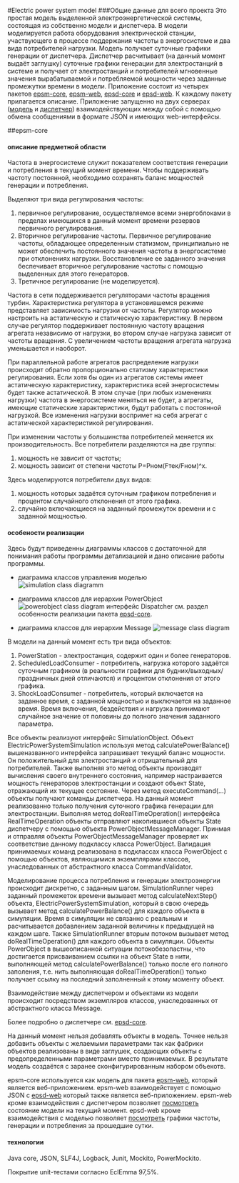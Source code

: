 #Electric power system model
###Общие данные для всего проекта
Это простая модель выделенной электроэнергетической системы, состоящая из собственно модели и диспетчера. В модели моделируется работа оборудования электрической станции, участвующего в процессе поддержания частоты в энергосистеме и два вида потребителей нагрузки. Модель получает суточные графики генерации от диспетчера. Диспетчер расчитывает (на данный момент выдаёт заглушку) суточные графики генерации для электростанций в системе и получает от электростанций и потребителей мгновенные значения вырабатываемой и потребляемой мощности через заданные промежутки времени в модели. Приложение состоит из четырех пакетов [epsm-core](https://github.com/epsm/epsm-core), [epsm-web](https://github.com/epsm/epsm-web), [epsd-core](https://github.com/epsm/epsd-core) и [epsd-web](https://github.com/epsm/epsd-web). К каждому пакету прилагается описание. Приложение запущенно на двух серверах ([модель](http://model-epsm.rhcloud.com/) и [диспетчер](http://dispatcher-epsm.rhcloud.com/app/history)) взаимодействующих между собой с помощью обмена сообщениями в формате JSON и имеющих web-интерфейсы.

##epsm-core
#### описание предметной области

Частота в энергосистеме служит показателем соответствия генерации и потребления в текущий момент времени. Чтобы поддерживать частоту постоянной, необходимо сохранять баланс мощностей генерации и потребления.

Выделяют три вида регулирования частоты:

1. первичное регулирование, осуществляемое всеми энергоблоками в пределах имеющихся в данный момент времени резервов первичного регулирования.
2. Вторичное регулирование частоты. Первичное регулирование частоты, обладающее определенным статизмом, принципиально не может обеспечить постоянного значения частоты в энергосистеме при отклонениях нагрузки. Восстановление ее заданного значения беспечивает вторичное регулирование частоты с помощью выделенных для этого генераторов.
3. Третичное регулирование (не моделируется).

Частота в сети поддерживается регуляторами частоты вращения турбин. Характеристика регулятора в установившемся режиме представляет
зависимость нагрузки от частоты. Регулятор можно настроить на астатическую и статическую характеристику. В первом случае регулятор поддерживает постоянную частоту вращения агрегата независимо от нагрузки, во втором случае нагрузка зависит от частоты вращения. С увеличением частоты вращения агрегата нагрузка уменьшается и наоборот.

При параллельной работе агрегатов распределение нагрузки происходит обратно пропорционально статизму характеристики регулирования. Если хотя бы один из агрегатов системы имеет астатическую характеристику, характеристика всей энергосистемы будет также астатической. В этом случае (при любых изменениях нагрузки) частота в энергосистеме меняться не будет, а агрегаты, имеющие статические характеристики, будут работать с постоянной нагрузкой. Все изменения нагрузки воспримет на себя агрегат с астатической характеристикой регулирования.

При изменении частоты у большинства потребителей меняется их производительность. Все потребители разделяются на две группы: 

1. мощность не зависит от частоты;
2. мощность зависит от степени частоты Р=Рном(Fтек/Fном)^x.

Здесь моделируются потребители двух видов:

1. мощность которых задаётся суточным графиком потребления и процентом случайного отклонения от этого графика.
2. случайно включающиеся на заданный промежуток времени и с заданной мощностью.

#### особености реализации
Здесь будут приведенны диаграммы классов c достаточной для понимания работы программы детализацией и дано описание работы программы.

+ диаграмма классов управления моделью
![simulation class diagramm](https://cloud.githubusercontent.com/assets/16285736/12733499/e2c67916-c943-11e5-8978-c8f4e34a8a89.jpg)

+ диаграмма классов для иерархии PowerObject
![powerobject class diagram](https://cloud.githubusercontent.com/assets/16285736/12742632/2b6ec9e2-c990-11e5-809a-b8ca87e10bc7.jpg)
интерфейс Dispatcher см. раздел особенности реализации пакета [epsd-core](https://github.com/epsm/epsd-core).

+ диаграмма классов для иерархии Message
![message class diagram](https://cloud.githubusercontent.com/assets/16285736/12732296/8d1cedac-c93d-11e5-93cc-159af9055fad.jpg)

В модели на данный момент есть три вида объектов:

1. PowerStation - электростанция, содержит один и более генераторов.
2. ScheduledLoadConsumer - потребитель, нагрузка которого задаётся суточным графиком (в реальности графики для будних/выходных/праздничных дней отличаются) и процентом отклонения от этого графика.
3. ShockLoadConsumer - потребитель, который включается на заданное время, с заданной мощностью и выключается на заданное время. Время включения, бездействия и нагрузка принимают случайное значение от половины до полного значения заданного параметра.

Все объекты реализуют интерфейс SimulationObject. Объект ElectricPowerSystemSimulation используя метод calculatePowerBalance() вышеназванного интерфейса запрашивает текущий баланс мощности. Он положительный для электростанций и отрицательный для потребителей. Также выполняя это метод объекты производят вычисления своего внутреннего состояния, например настраивается мощность генераторов электростанции и создают объект State, отражающий их текущее состояние. Через метод executeCommand(...) объекты получают команды диспетчера. На данный момент реализованно только получения суточного графика генерации для электростанции. Выполняя метод doRealTimeOperation() интерфейса RealTimeOperation объекты отправляют накопившиеся объекты State диспетчеру с помощью объекта PowerObjectMessageManager. Принмая и отправляя объекты PowerObjectMessageManager проверяет их соответствие данному подклассу класса PowerObject. Валидация принимаемых команд реализована в подклассах класса PowerObject с помощью объектов, являющимися экземплярами классов, унаследованных от абстрактного класса CommandValidator. 

Моделирование процесса потребления и генерации электроэнергии происходит дискретно, с заданным шагом. SimulationRunner через заданный промежеток времени вызывает метод calculateNextStep() объекта,  ElectricPowerSystemSimulation, который в свою очередь вызывает метод calculatePowerBalance() для каждого объекта в симуляции. Время в симуляции не связанно с реальным и расчитывается добавлением заданной величины к предыдущей на каждом шаге. Также SimulationRunner вторым потоком вызывает метод doRealTimeOperation() для каждого объекта в симуляции. Объекты PowerObject в вышеописанной ситуации потокобезопастны, что достигается присваиванием ссылки на объект State в нити, выполняющей метод calculatePowerBalance() только после его полного заполения, т.е. нить выполняющая doRealTimeOperation() только получает ссылку на последний заполненный к этому моменту объект.

Взаимодействие между диспетчером и объектами из модели происходит посредством экземпляров классов, унаследованных от абстрактного класса Message.

Более подробно о диспетчере см. [epsd-core](https://github.com/epsm/epsd-core).

На данный момент нельзя добавлять объекты в модель. Точнее нельзя добавить объекты с желаемыми параметрами так как фабрики объектов реализованы в виде заглушек, создающих объекты с предопределенными параметрами вместо принимаемых. В результате модель создаётся с заранее сконфигурированным набором объекотв.

epsm-core используется как модель для пакета [epsm-web](https://github.com/epsm/epsm-web), который является веб-приложением. epsm-web взаимодействует с помощью JSON с [epsd-web](https://github.com/epsm/epsd-web) который также является веб-приложением.
epsm-web кроме взаимодействия с диспетчером позволяет [посмотреть](http://model-epsm.rhcloud.com) состояние модели на текущий момент. epsd-web кроме взаимодействия с моделью позволяет [посмотреть](http://dispatcher-epsm.rhcloud.com/app/history) графики частоты, генерации и потребления за прошедшие сутки.

#### технологии
Java core, JSON, SLF4J, Logback, Junit, Mockito, PowerMockito.

Покрытие unit-тестами согласно EclEmma 97,5%.